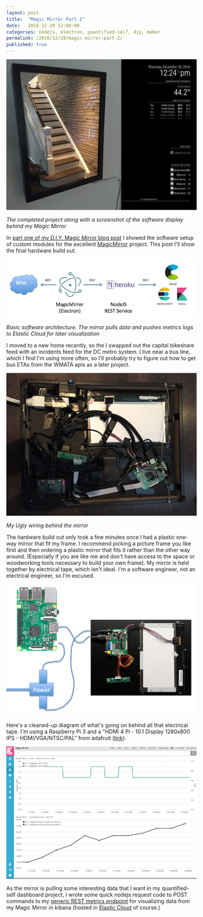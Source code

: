 ```yaml
---
layout: post
title:  "Magic Mirror Part 2"
date:   2016-12-29 12:00:00
categories: nodejs, electron, quantified-self, diy, maker
permalink: /2016/12/29/magic-mirror-part-2/
published: true
---
```


![Mirror Display](/images/posts/2016-12-29-mirrordisplay.jpg "mirror")

*The completed project along with a screenshot of the software display behind my Magic Mirror*

In [part one of my D.I.Y. Magic Mirror blog post](/2016/06/12/magic-mirror-part-1/) I showed the software setup of custom modules for the excellent [MagicMirror](https://github.com/MichMich/MagicMirror) project.  This post I'll show the final hardware build out.

![Software architecture](/images/posts/2016-12-29-arch.jpg "software architecture")

*Basic software architecture.  The mirror pulls data and pushes metrics logs to Elastic Cloud for later visualization*

I moved to a new home recently, so the I swapped out the capital bikeshare feed with an incidents feed for the DC metro system.  I live near a bus line, which I find I'm using more often, so I'll probably try to figure out how to get bus ETAs from the WMATA apis as a later project.

![Wiring Photo](/images/posts/2016-12-29-behindmirror.jpg "wiring photo")

*My Ugly wiring behind the mirror*

The hardware build out only took a few minutes once I had a plastic one-way mirror that fit my frame.  I recommend picking a picture frame you like first and then ordering a plastic mirror that fits it rather than the other way around.  (Especially if you are like me and don't have access to the space or woodworking tools necessary to build your own frame).  My mirror is held together by electrical tape, which isn't ideal.  I'm a software engineer, not an electrical engineer, so I'm excused.

![Wiring Diagram](/images/posts/2016-12-29-mirrorwires.jpg "wiring diagram")

Here's a cleaned-up diagram of what's going on behind all that electrical tape.  I'm using a Raspberry Pi 3 and a "HDMI 4 Pi - 10.1 Display 1280x800 IPS - HDMI/VGA/NTSC/PAL" from adafruit ([link](https://www.adafruit.com/products/1287)).  

![Kibana](/images/posts/2016-12-29-kibana.jpg "kibana metrics")

As the mirror is pulling some interesting data that I want in my quantified-self dashboard project, I wrote some quick nodejs request code to POST commands to my [generic REST metrics endpoint](https://github.com/derickson/metrics-rest-service) for visualizing data from my Magic Mirror in kibana (hosted in [Elastic Cloud](cloud.elastic.co) of course.)


